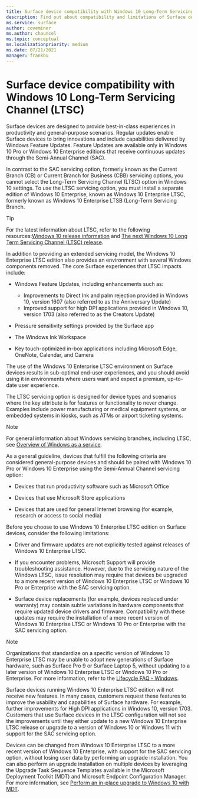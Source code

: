 ```yaml
---
title: Surface device compatibility with Windows 10 Long-Term Servicing Channel (Surface)
description: Find out about compatibility and limitations of Surface devices running Windows 10 Enterprise LTSB edition.
ms.service: surface
author: coveminer
ms.author: chauncel
ms.topic: conceptual
ms.localizationpriority: medium
ms.date: 07/21/2021
manager: frankbu
---
```


# Surface device compatibility with Windows 10 Long-Term Servicing Channel (LTSC)

Surface devices are designed to provide best-in-class experiences in productivity and general-purpose scenarios. Regular updates enable Surface devices to bring innovations and include capabilities delivered by Windows Feature Updates. Feature Updates are available only in Windows 10 Pro or Windows 10 Enterprise editions that receive continuous updates through the Semi-Annual Channel (SAC).

In contrast to the SAC servicing option, formerly known as the Current Branch (CB) or Current Branch for Business (CBB) servicing options, you cannot select the Long-Term Servicing Channel (LTSC) option in Windows 10 settings. To use the LTSC servicing option, you must install a separate edition of Windows 10 Enterprise, known as Windows 10 Enterprise LTSC, formerly known as Windows 10 Enterprise LTSB (Long-Term Servicing Branch.

>[!TIP]
>For the latest information about LTSC, refer to the following resources:[Windows 10 release information](/windows/release-health/release-information) and [The next Windows 10 Long Term Servicing Channel (LTSC) release](https://techcommunity.microsoft.com/t5/windows-it-pro-blog/the-next-windows-10-long-term-servicing-channel-ltsc-release/ba-p/2147232).

 In addition to providing an extended servicing model, the Windows 10 Enterprise LTSC edition also provides an environment with several Windows components removed. The core Surface experiences that LTSC impacts include:

* Windows Feature Updates, including enhancements such as:

  * Improvements to Direct Ink and palm rejection provided in Windows 10, version 1607 (also referred to as the Anniversary Update)
  * Improved support for high DPI applications provided in Windows 10, version 1703 (also referred to as the Creators Update)

* Pressure sensitivity settings provided by the Surface app

* The Windows Ink Workspace

* Key touch-optimized in-box applications including Microsoft Edge, OneNote, Calendar, and Camera

The use of the Windows 10 Enterprise LTSC environment on Surface devices results in sub-optimal end-user experiences, and you should avoid using it in environments where users want and expect a premium, up-to-date user experience.

The LTSC servicing option is designed for device types and scenarios where the key attribute is for features or functionality to never change. Examples include power manufacturing or medical equipment systems, or embedded systems in kiosks, such as ATMs or airport ticketing systems.

>[!NOTE]
>For general information about Windows servicing branches, including LTSC, see [Overview of Windows as a service](/windows/deployment/update/waas-overview).

As a general guideline, devices that fulfill the following criteria are considered general-purpose devices and should be paired with Windows 10 Pro or Windows 10 Enterprise using the Semi-Annual Channel servicing option:

* Devices that run productivity software such as Microsoft Office

* Devices that use Microsoft Store applications

* Devices that are used for general Internet browsing (for example, research or access to social media)

Before you choose to use Windows 10 Enterprise LTSC edition on Surface devices, consider the following limitations:

* Driver and firmware updates are not explicitly tested against releases of Windows 10 Enterprise LTSC.

* If you encounter problems, Microsoft Support will provide troubleshooting assistance. However, due to the servicing nature of the Windows LTSC, issue resolution may require that devices be upgraded to a more recent version of Windows 10 Enterprise LTSC or Windows 10 Pro or Enterprise with the SAC servicing option.

* Surface device replacements (for example, devices replaced under warranty) may contain subtle variations in hardware components that require updated device drivers and firmware. Compatibility with these updates may require the installation of a more recent version of Windows 10 Enterprise LTSC or Windows 10 Pro or Enterprise with the SAC servicing option.

>[!NOTE]
>Organizations that standardize on a specific version of Windows 10 Enterprise LTSC may be unable to adopt new generations of Surface hardware, such as Surface Pro 9 or Surface Laptop 5, without updating to a later version of Windows 10 Enterprise LTSC or Windows 10 Pro or Enterprise. For more information, refer to the [Lifecycle FAQ - Windows](/lifecycle/faq/windows#what-are-the-requirements-for-servicing-and-updating-the-windows-10-long-term-servicing-channel--ltsc--).

Surface devices running Windows 10 Enterprise LTSC edition will not receive new features. In many cases, customers request these features to improve the usability and capabilities of Surface hardware. For example, further improvements for High DPI applications in Windows 10, version 1703. Customers that use Surface devices in the LTSC configuration will not see the improvements until they either update to a new Windows 10 Enterprise LTSC release or upgrade to a version of Windows 10 or Windows 11 with support for the SAC servicing option.

Devices can be changed from Windows 10 Enterprise LTSC to a more recent version of Windows 10 Enterprise, with support for the SAC servicing option, without losing user data by performing an upgrade installation. You can also perform an upgrade installation on multiple devices by leveraging the Upgrade Task Sequence Templates available in the Microsoft Deployment Toolkit (MDT) and Microsoft Endpoint Configuration Manager. For more information, see [Perform an in-place upgrade to Windows 10 with MDT](/windows/deployment/deploy-windows-mdt/upgrade-to-windows-10-with-the-microsoft-deployment-toolkit).
